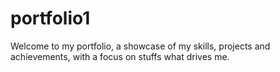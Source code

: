 # portfolio1
Welcome to my portfolio, a showcase of my skills, projects and achievements, with a focus on stuffs what drives me.
